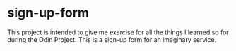 # sign-up-form
This project is intended to give me exercise for all the things I learned so for during the Odin Project.
This is a sign-up form for an imaginary service.
